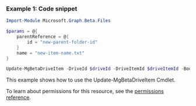 ### Example 1: Code snippet

```powershellImport-Module Microsoft.Graph.Beta.Files

$params = @{
	parentReference = @{
		id = "new-parent-folder-id"
	}
	name = "new-item-name.txt"
}

Update-MgBetaDriveItem -DriveId $driveId -DriveItemId $driveItemId -BodyParameter $params
```
This example shows how to use the Update-MgBetaDriveItem Cmdlet.
To learn about permissions for this resource, see the [permissions reference](/graph/permissions-reference).

